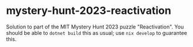 # mystery-hunt-2023-reactivation

Solution to part of the MIT Mystery Hunt 2023 puzzle "Reactivation".
You should be able to `dotnet build` this as usual; use `nix develop` to guarantee this.
